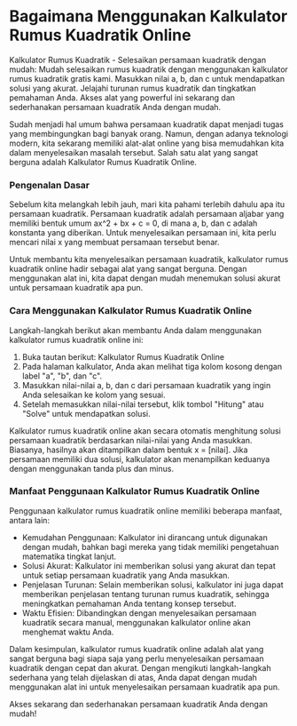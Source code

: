 Bagaimana Menggunakan Kalkulator Rumus Kuadratik Online
=======================================================

Kalkulator Rumus Kuadratik - Selesaikan persamaan kuadratik dengan mudah: Mudah selesaikan rumus kuadratik dengan menggunakan kalkulator rumus kuadratik gratis kami. Masukkan nilai a, b, dan c untuk mendapatkan solusi yang akurat. Jelajahi turunan rumus kuadratik dan tingkatkan pemahaman Anda. Akses alat yang powerful ini sekarang dan sederhanakan persamaan kuadratik Anda dengan mudah.

Sudah menjadi hal umum bahwa persamaan kuadratik dapat menjadi tugas yang membingungkan bagi banyak orang. Namun, dengan adanya teknologi modern, kita sekarang memiliki alat-alat online yang bisa memudahkan kita dalam menyelesaikan masalah tersebut. Salah satu alat yang sangat berguna adalah Kalkulator Rumus Kuadratik Online.

### Pengenalan Dasar

Sebelum kita melangkah lebih jauh, mari kita pahami terlebih dahulu apa itu persamaan kuadratik. Persamaan kuadratik adalah persamaan aljabar yang memiliki bentuk umum ax^2 + bx + c = 0, di mana a, b, dan c adalah konstanta yang diberikan. Untuk menyelesaikan persamaan ini, kita perlu mencari nilai x yang membuat persamaan tersebut benar.

Untuk membantu kita menyelesaikan persamaan kuadratik, kalkulator rumus kuadratik online hadir sebagai alat yang sangat berguna. Dengan menggunakan alat ini, kita dapat dengan mudah menemukan solusi akurat untuk persamaan kuadratik apa pun.

### Cara Menggunakan Kalkulator Rumus Kuadratik Online

Langkah-langkah berikut akan membantu Anda dalam menggunakan kalkulator rumus kuadratik online ini:

1. Buka tautan berikut: Kalkulator Rumus Kuadratik Online
2. Pada halaman kalkulator, Anda akan melihat tiga kolom kosong dengan label "a", "b", dan "c".
3. Masukkan nilai-nilai a, b, dan c dari persamaan kuadratik yang ingin Anda selesaikan ke kolom yang sesuai.
4. Setelah memasukkan nilai-nilai tersebut, klik tombol "Hitung" atau "Solve" untuk mendapatkan solusi.

Kalkulator rumus kuadratik online akan secara otomatis menghitung solusi persamaan kuadratik berdasarkan nilai-nilai yang Anda masukkan. Biasanya, hasilnya akan ditampilkan dalam bentuk x = \[nilai\]. Jika persamaan memiliki dua solusi, kalkulator akan menampilkan keduanya dengan menggunakan tanda plus dan minus.

### Manfaat Penggunaan Kalkulator Rumus Kuadratik Online

Penggunaan kalkulator rumus kuadratik online memiliki beberapa manfaat, antara lain:

- Kemudahan Penggunaan: Kalkulator ini dirancang untuk digunakan dengan mudah, bahkan bagi mereka yang tidak memiliki pengetahuan matematika tingkat lanjut.
- Solusi Akurat: Kalkulator ini memberikan solusi yang akurat dan tepat untuk setiap persamaan kuadratik yang Anda masukkan.
- Penjelasan Turunan: Selain memberikan solusi, kalkulator ini juga dapat memberikan penjelasan tentang turunan rumus kuadratik, sehingga meningkatkan pemahaman Anda tentang konsep tersebut.
- Waktu Efisien: Dibandingkan dengan menyelesaikan persamaan kuadratik secara manual, menggunakan kalkulator online akan menghemat waktu Anda.

Dalam kesimpulan, kalkulator rumus kuadratik online adalah alat yang sangat berguna bagi siapa saja yang perlu menyelesaikan persamaan kuadratik dengan cepat dan akurat. Dengan mengikuti langkah-langkah sederhana yang telah dijelaskan di atas, Anda dapat dengan mudah menggunakan alat ini untuk menyelesaikan persamaan kuadratik apa pun.

Akses sekarang dan sederhanakan persamaan kuadratik Anda dengan mudah!